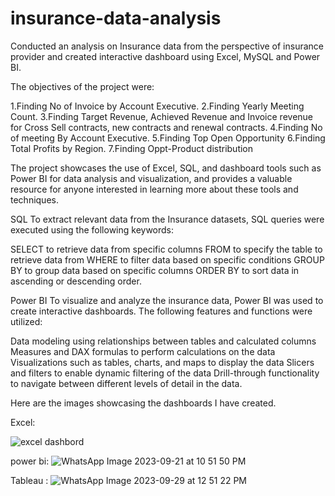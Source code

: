 # insurance-data-analysis
Conducted an analysis on Insurance data from the perspective of insurance provider and created interactive dashboard using Excel, MySQL and Power BI.

The objectives of the project were:

1.Finding No of Invoice by Account Executive.
2.Finding Yearly Meeting Count.
3.Finding Target Revenue, Achieved Revenue and Invoice revenue for Cross Sell contracts, new contracts and renewal contracts.
4.Finding No of meeting By Account Executive.
5.Finding Top Open Opportunity
6.Finding Total Profits by Region.
7.Finding Oppt-Product distribution

The project showcases the use of Excel, SQL, and dashboard tools such as Power BI for data analysis and visualization, and provides a valuable resource for anyone interested in learning more about these tools and techniques.

SQL To extract relevant data from the Insurance datasets, SQL queries were executed using the following keywords:

SELECT to retrieve data from specific columns FROM to specify the table to retrieve data from WHERE to filter data based on specific conditions GROUP BY to group data based on specific columns ORDER BY to sort data in ascending or descending order.

Power BI To visualize and analyze the insurance data, Power BI was used to create interactive dashboards. The following features and functions were utilized:

Data modeling using relationships between tables and calculated columns Measures and DAX formulas to perform calculations on the data Visualizations such as tables, charts, and maps to display the data Slicers and filters to enable dynamic filtering of the data Drill-through functionality to navigate between different levels of detail in the data.

Here are the images showcasing the dashboards I have created.

Excel:

![excel dashbord](https://github.com/rohithkonkati/insurance-data-analysis/assets/123623982/52b1580c-b162-480c-a20f-9dbf7cc33751)

power bi:
![WhatsApp Image 2023-09-21 at 10 51 50 PM](https://github.com/rohithkonkati/insurance-data-analysis/assets/123623982/ba0344c3-dd40-469f-bf9b-bb0d7aaba3c9)

Tableau :
![WhatsApp Image 2023-09-29 at 12 51 22 PM](https://github.com/rohithkonkati/insurance-data-analysis/assets/123623982/a2572ce0-d58b-42ef-8e2e-f940d84ab3a3)
